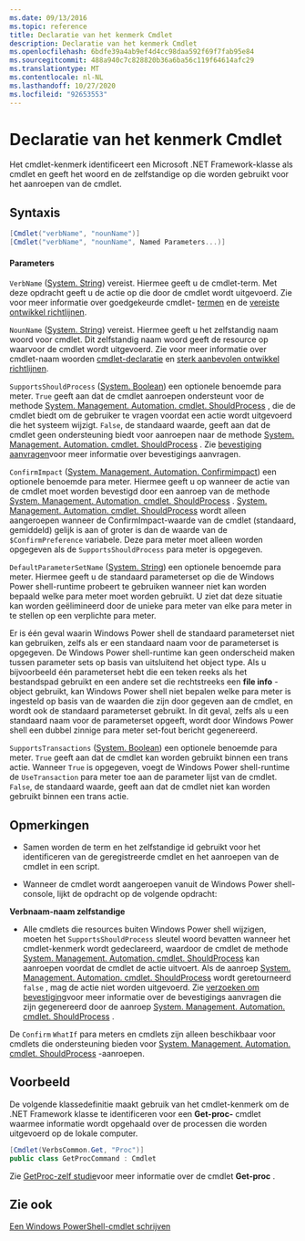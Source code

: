 ```yaml
---
ms.date: 09/13/2016
ms.topic: reference
title: Declaratie van het kenmerk Cmdlet
description: Declaratie van het kenmerk Cmdlet
ms.openlocfilehash: 6bdfe39a4ab9ef4d4cc98daa592f69f7fab95e84
ms.sourcegitcommit: 488a940c7c828820b36a6ba56c119f64614afc29
ms.translationtype: MT
ms.contentlocale: nl-NL
ms.lasthandoff: 10/27/2020
ms.locfileid: "92653553"
---
```

# <a name="cmdlet-attribute-declaration"></a>Declaratie van het kenmerk Cmdlet

Het cmdlet-kenmerk identificeert een Microsoft .NET Framework-klasse als cmdlet en geeft het woord en de zelfstandige op die worden gebruikt voor het aanroepen van de cmdlet.

## <a name="syntax"></a>Syntaxis

```csharp
[Cmdlet("verbName", "nounName")]
[Cmdlet("verbName", "nounName", Named Parameters...)]
```

#### <a name="parameters"></a>Parameters

`VerbName` ([System. String](/dotnet/api/System.String)) vereist. Hiermee geeft u de cmdlet-term. Met deze opdracht geeft u de actie op die door de cmdlet wordt uitgevoerd. Zie voor meer informatie over goedgekeurde cmdlet- [termen](./approved-verbs-for-windows-powershell-commands.md) en de [vereiste ontwikkel richtlijnen](./required-development-guidelines.md).

`NounName` ([System. String](/dotnet/api/System.String)) vereist. Hiermee geeft u het zelfstandig naam woord voor cmdlet. Dit zelfstandig naam woord geeft de resource op waarvoor de cmdlet wordt uitgevoerd. Zie voor meer informatie over cmdlet-naam woorden [cmdlet-declaratie](./cmdlet-class-declaration.md) en [sterk aanbevolen ontwikkel richtlijnen](./strongly-encouraged-development-guidelines.md).

`SupportsShouldProcess` ([System. Boolean](/dotnet/api/System.Boolean)) een optionele benoemde para meter. `True` geeft aan dat de cmdlet aanroepen ondersteunt voor de methode [System. Management. Automation. cmdlet. ShouldProcess](/dotnet/api/System.Management.Automation.Cmdlet.ShouldProcess) , die de cmdlet biedt om de gebruiker te vragen voordat een actie wordt uitgevoerd die het systeem wijzigt. `False`, de standaard waarde, geeft aan dat de cmdlet geen ondersteuning biedt voor aanroepen naar de methode [System. Management. Automation. cmdlet. ShouldProcess](/dotnet/api/System.Management.Automation.Cmdlet.ShouldProcess) . Zie [bevestiging aanvragen](./requesting-confirmation-from-cmdlets.md)voor meer informatie over bevestigings aanvragen.

`ConfirmImpact` ([System. Management. Automation. Confirmimpact](/dotnet/api/System.Management.Automation.ConfirmImpact)) een optionele benoemde para meter. Hiermee geeft u op wanneer de actie van de cmdlet moet worden bevestigd door een aanroep van de methode [System. Management. Automation. cmdlet. ShouldProcess](/dotnet/api/System.Management.Automation.Cmdlet.ShouldProcess) . [System. Management. Automation. cmdlet. ShouldProcess](/dotnet/api/System.Management.Automation.Cmdlet.ShouldProcess) wordt alleen aangeroepen wanneer de ConfirmImpact-waarde van de cmdlet (standaard, gemiddeld) gelijk is aan of groter is dan de waarde van de `$ConfirmPreference` variabele. Deze para meter moet alleen worden opgegeven als de `SupportsShouldProcess` para meter is opgegeven.

`DefaultParameterSetName` ([System. String](/dotnet/api/System.String)) een optionele benoemde para meter. Hiermee geeft u de standaard parameterset op die de Windows Power shell-runtime probeert te gebruiken wanneer niet kan worden bepaald welke para meter moet worden gebruikt. U ziet dat deze situatie kan worden geëlimineerd door de unieke para meter van elke para meter in te stellen op een verplichte para meter.

Er is één geval waarin Windows Power shell de standaard parameterset niet kan gebruiken, zelfs als er een standaard naam voor de parameterset is opgegeven. De Windows Power shell-runtime kan geen onderscheid maken tussen parameter sets op basis van uitsluitend het object type. Als u bijvoorbeeld één parameterset hebt die een teken reeks als het bestandspad gebruikt en een andere set die rechtstreeks een **file info** -object gebruikt, kan Windows Power shell niet bepalen welke para meter is ingesteld op basis van de waarden die zijn door gegeven aan de cmdlet, en wordt ook de standaard parameterset gebruikt. In dit geval, zelfs als u een standaard naam voor de parameterset opgeeft, wordt door Windows Power shell een dubbel zinnige para meter set-fout bericht gegenereerd.

`SupportsTransactions` ([System. Boolean](/dotnet/api/System.Boolean)) een optionele benoemde para meter. `True` geeft aan dat de cmdlet kan worden gebruikt binnen een trans actie. Wanneer `True` is opgegeven, voegt de Windows Power shell-runtime de `UseTransaction` para meter toe aan de parameter lijst van de cmdlet. `False`, de standaard waarde, geeft aan dat de cmdlet niet kan worden gebruikt binnen een trans actie.

## <a name="remarks"></a>Opmerkingen

- Samen worden de term en het zelfstandige id gebruikt voor het identificeren van de geregistreerde cmdlet en het aanroepen van de cmdlet in een script.

- Wanneer de cmdlet wordt aangeroepen vanuit de Windows Power shell-console, lijkt de opdracht op de volgende opdracht:

**Verbnaam-naam zelfstandige**

- Alle cmdlets die resources buiten Windows Power shell wijzigen, moeten het `SupportsShouldProcess` sleutel woord bevatten wanneer het cmdlet-kenmerk wordt gedeclareerd, waardoor de cmdlet de methode [System. Management. Automation. cmdlet. ShouldProcess](/dotnet/api/System.Management.Automation.Cmdlet.ShouldProcess) kan aanroepen voordat de cmdlet de actie uitvoert. Als de aanroep [System. Management. Automation. cmdlet. ShouldProcess](/dotnet/api/System.Management.Automation.Cmdlet.ShouldProcess) wordt geretourneerd `false` , mag de actie niet worden uitgevoerd. Zie [verzoeken om bevestiging](./requesting-confirmation-from-cmdlets.md)voor meer informatie over de bevestigings aanvragen die zijn gegenereerd door de aanroep [System. Management. Automation. cmdlet. ShouldProcess](/dotnet/api/System.Management.Automation.Cmdlet.ShouldProcess) .

De `Confirm` `WhatIf` para meters en cmdlets zijn alleen beschikbaar voor cmdlets die ondersteuning bieden voor [System. Management. Automation. cmdlet. ShouldProcess](/dotnet/api/System.Management.Automation.Cmdlet.ShouldProcess) -aanroepen.

## <a name="example"></a>Voorbeeld

De volgende klassedefinitie maakt gebruik van het cmdlet-kenmerk om de .NET Framework klasse te identificeren voor een **Get-proc-** cmdlet waarmee informatie wordt opgehaald over de processen die worden uitgevoerd op de lokale computer.

```csharp
[Cmdlet(VerbsCommon.Get, "Proc")]
public class GetProcCommand : Cmdlet
```

Zie [GetProc-zelf studie](./getproc-tutorial.md)voor meer informatie over de cmdlet **Get-proc** .

## <a name="see-also"></a>Zie ook

[Een Windows PowerShell-cmdlet schrijven](./writing-a-windows-powershell-cmdlet.md)
